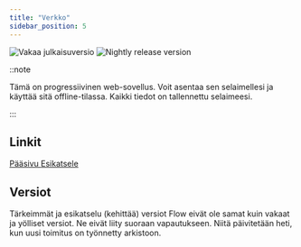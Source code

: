 ```yaml
---
title: "Verkko"
sidebar_position: 5
---
```


![Vakaa julkaisuversio](https://img.shields.io/badge/dynamic/yaml?color=c4840d&label=Stable&query=%24.version&url=https%3A%2F%2Fraw.githubusercontent.com%2FLinwoodCloud%2FFlow%2Fstable%2Fapp%2Fpubspec.yaml&style=for-the-badge) ![Nightly release version](https://img.shields.io/badge/dynamic/yaml?color=f7d28c&label=Nightly&query=%24.version&url=https%3A%2F%2Fraw.githubusercontent.com%2FLinwoodCloud%2FFlow%2Fnightly%2Fapp%2Fpubspec.yaml&style=for-the-badge)

::note

Tämä on progressiivinen web-sovellus. Voit asentaa sen selaimellesi ja käyttää sitä offline-tilassa. Kaikki tiedot on tallennettu selaimeesi.

:::


## Linkit

<div className="row margin-bottom--lg padding--sm">
<a className="button button--outline button--info button--lg margin--sm" href="https://flow.linwood.dev">
  Pääsivu
</a>
<a className="button button--outline button--danger button--lg margin--sm" href="https://preview.flow.linwood.dev">
  Esikatsele
</a>
</div>

## Versiot

Tärkeimmät ja esikatselu (kehittää) versiot Flow eivät ole samat kuin vakaat ja yölliset versiot. Ne eivät liity suoraan vapautukseen. Niitä päivitetään heti, kun uusi toimitus on työnnetty arkistoon.
